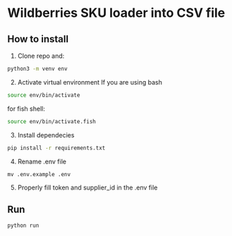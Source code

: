 # Wildberries SKU loader into CSV file

## How to install

1. Clone repo and:

```bash
python3 -m venv env
```

2. Activate virtual environment
If you are using bash

```bash
source env/bin/activate
```
for fish shell:
```bash
source env/bin/activate.fish
```

3. Install dependecies
```bash
pip install -r requirements.txt
```

4. Rename .env file

```
mv .env.example .env
```

5. Properly fill token and supplier_id in the .env file

## Run

```bash
python run
```
